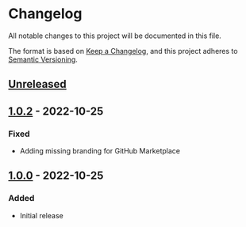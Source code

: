 # Changelog
All notable changes to this project will be documented in this file.

The format is based on [Keep a Changelog](https://keepachangelog.com/en/1.0.0/),
and this project adheres to [Semantic Versioning](https://semver.org/spec/v2.0.0.html).

## [Unreleased]

## [1.0.2] - 2022-10-25
### Fixed
- Adding missing branding for GitHub Marketplace

## [1.0.0] - 2022-10-25
### Added
- Initial release

[Unreleased]: https://github.com/natescherer/publish-powershell-action/compare/v1.0.2..HEAD
[1.0.2]: https://github.com/natescherer/publish-powershell-action/compare/v1.0.0..v1.0.2
[1.0.0]: https://github.com/natescherer/publish-powershell-action/tree/v1.0.0